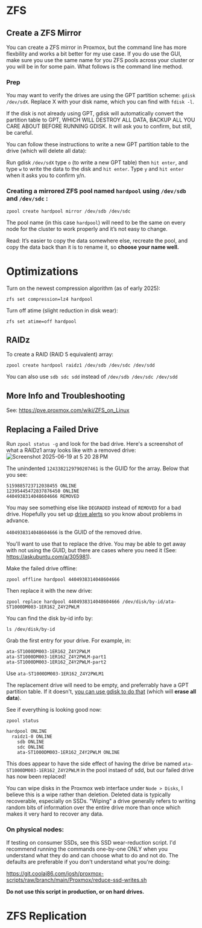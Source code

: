 # ZFS

## Create a ZFS Mirror

You can create a ZFS mirror in Proxmox, but the command line has more flexbility and works a bit better for my use case. If you do use the GUI, make sure you use the same name for you ZFS pools across your cluster or you will be in for some pain. What follows is the command line method.

### Prep

You may want to verify the drives are using the GPT partition scheme: `gdisk /dev/sdX`. Replace X with your disk name, which you can find with `fdisk -l`.

If the disk is not already using GPT, gdisk will automatically convert the partition table to GPT, WHICH WILL DESTROY ALL DATA, BACKUP ALL YOU CARE ABOUT BEFORE RUNNING GDISK. It will ask you to confirm, but still, be careful.

You can follow these instructions to write a new GPT partition table to the drive (which will delete all data):

Run gdisk `/dev/sdX` type `o` (to write a new GPT table) then `hit enter`, and type `w` to write the data to the disk and `hit enter`. Type `y` and `hit enter` when it asks you to confirm y/n.

### Creating a mirrored ZFS pool named `hardpool` using `/dev/sdb` and `/dev/sdc` :

`zpool create hardpool mirror /dev/sdb /dev/sdc`

The pool name (in this case `hardpool`) will need to be the same on every node for the cluster to work properly and it’s not easy to change.

Read: It’s easier to copy the data somewhere else, recreate the pool, and copy the data back than it is to rename it, so **choose your name well.**

# Optimizations

Turn on the newest compression algorithm (as of early 2025):

`zfs set compression=lz4 hardpool`

Turn off atime (slight reduction in disk wear):

`zfs set atime=off hardpool`

## RAIDz

To create a RAID (RAID 5 equivalent) array:

`zpool create hardpool raidz1 /dev/sdb /dev/sdc /dev/sdd`

You can also use `sdb sdc sdd` instead of `/dev/sdb /dev/sdc /dev/sdd`

## More Info and Troubleshooting

See: https://pve.proxmox.com/wiki/ZFS_on_Linux

## Replacing a Failed Drive

Run `zpool status -g` and look for the bad drive. Here's a screenshot of what a RAIDz1 array looks like with a removed drive:
![Screenshot 2025-06-19 at 5 20 28 PM](https://github.com/user-attachments/assets/d75a16ab-b6a4-48b7-b0bc-5b9c15338a98)

The unindented `1243382129790207461` is the GUID for the array. Below that you see:

```
5159885723712038455 ONLINE
12395445472837876450 ONLINE
4404938314048604666 REMOVED
```

You may see something else like `DEGRADED` instead of `REMOVED` for a bad drive. Hopefully you set up [drive alerts](https://github.com/mathwhiz1212/proxmox-notes/blob/main/proxmox-alerts.md#zfs-alerts) so you know about problems in advance.

`4404938314048604666` is the GUID of the removed drive.

You'll want to use that to replace the drive. You may be able to get away with not using the GUID, but there are cases where you need it (See: https://askubuntu.com/a/305981).

Make the failed drive offline:

`zpool offline hardpool 4404938314048604666`

Then replace it with the new drive:

`zpool replace hardpool 4404938314048604666 /dev/disk/by-id/ata-ST1000DM003-1ER162_Z4Y2PWLM`

You can find the disk by-id info by:

 `ls /dev/disk/by-id`

 Grab the first entry for your drive. For example, in:

 ```
ata-ST1000DM003-1ER162_Z4Y2PWLM
ata-ST1000DM003-1ER162_Z4Y2PWLM-part1
ata-ST1000DM003-1ER162_Z4Y2PWLM-part2
```
Use `ata-ST1000DM003-1ER162_Z4Y2PWLM1`
 
The replacement drive will need to be empty, and preferrably have a GPT partition table. If it doesn't, [you can use gdisk to do that](https://github.com/mathwhiz1212/proxmox-notes/blob/main/ZFS.md#prep) (which will **erase all data**).

See if everything is looking good now:

`zpool status`

```
hardpool ONLINE
  raidz1-0 ONLINE
    sdb ONLINE
    sdc ONLINE
    ata-ST1000DM003-1ER162_Z4Y2PWLM ONLINE
```

This does appear to have the side effect of having the drive be named `ata-ST1000DM003-1ER162_Z4Y2PWLM` in the pool instaed of sdd, but our failed drive has now been replaced!

You can wipe disks in the Proxmox web interface under `Node > Disks`, I believe this is a wipe rather than deletion. Deleted data is typically recoverable, especially on SSDs. "Wiping" a drive generally refers to writing random bits of information over the entire drive more than once which makes it very hard to recover any data.

### On physical nodes:

If testing on consumer SSDs, see this SSD wear-reduction script. I'd recommend running the commands one-by-one ONLY when you understand what they do and can choose what to do and not do. The defaults are preferable if you don't understand what you're doing:

https://git.coolaj86.com/josh/proxmox-scripts/raw/branch/main/Proxmox/reduce-ssd-writes.sh

**Do not use this script in production, or on hard drives.**

# ZFS Replication
